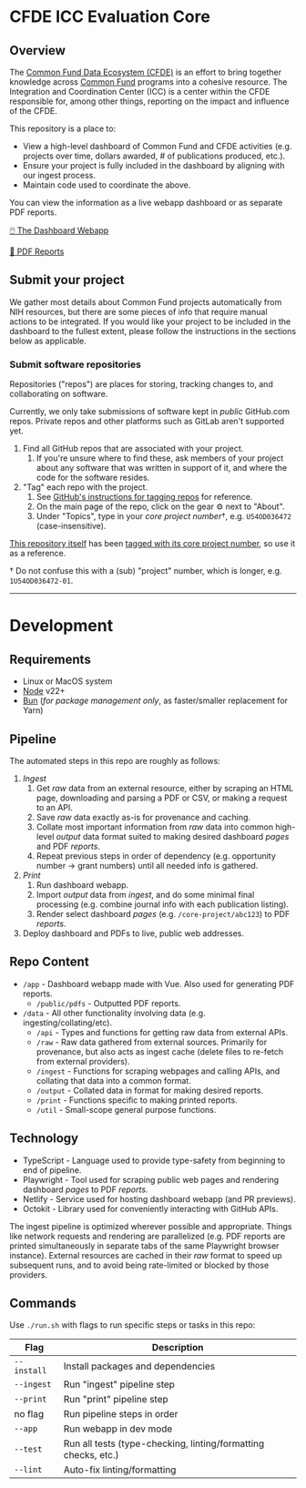 # CFDE ICC Evaluation Core

## Overview

The [Common Fund Data Ecosystem (CFDE)](https://commonfund.nih.gov/dataecosystem) is an effort to bring together knowledge across [Common Fund](https://commonfund.nih.gov/) programs into a cohesive resource.
The Integration and Coordination Center (ICC) is a center within the CFDE responsible for, among other things, reporting on the impact and influence of the CFDE.

This repository is a place to:

- View a high-level dashboard of Common Fund and CFDE activities (e.g. projects over time, dollars awarded, # of publications produced, etc.).
- Ensure your project is fully included in the dashboard by aligning with our ingest process.
- Maintain code used to coordinate the above.

You can view the information as a live webapp dashboard or as separate PDF reports.

[🖱️ The Dashboard Webapp](cfde-eval.netlify.app)

[📜 PDF Reports](cfde-eval.netlify.app/reports)

## Submit your project

We gather most details about Common Fund projects automatically from NIH resources, but there are some pieces of info that require manual actions to be integrated.
If you would like your project to be included in the dashboard to the fullest extent, please follow the instructions in the sections below as applicable.

### Submit software repositories

Repositories ("repos") are places for storing, tracking changes to, and collaborating on software.

Currently, we only take submissions of software kept in _public_ GitHub.com repos.
Private repos and other platforms such as GitLab aren't supported yet.

1. Find all GitHub repos that are associated with your project.
   1. If you're unsure where to find these, ask members of your project about any software that was written in support of it, and where the code for the software resides.
1. "Tag" each repo with the project.
   1. See [GitHub's instructions for tagging repos](https://docs.github.com/en/repositories/managing-your-repositorys-settings-and-features/customizing-your-repository/classifying-your-repository-with-topics) for reference.
   1. On the main page of the repo, click on the gear ⚙ next to "About".
   1. Under "Topics", type in your _core project number_†, e.g. `U54OD036472` (case-insensitive).

[This repository itself](https://github.com/nih-cfde/icc-eval-core) has been [tagged with its core project number](https://github.com/topics/u54od036472), so use it as a reference.

† Do not confuse this with a (sub) "project" number, which is longer, e.g. `1U54OD036472-01`.

---

# Development

## Requirements

- Linux or MacOS system
- [Node](https://nodejs.org/) v22+
- [Bun](https://bun.sh/) (_for package management only_, as faster/smaller replacement for Yarn)

## Pipeline

The automated steps in this repo are roughly as follows:

1. _Ingest_
   1. Get _raw_ data from an external resource, either by scraping an HTML page, downloading and parsing a PDF or CSV, or making a request to an API.
   1. Save _raw_ data exactly as-is for provenance and caching.
   1. Collate most important information from _raw_ data into common high-level _output_ data format suited to making desired dashboard _pages_ and PDF _reports_.
   1. Repeat previous steps in order of dependency (e.g. opportunity number -> grant numbers) until all needed info is gathered.
1. _Print_
   1. Run dashboard webapp.
   1. Import _output_ data from _ingest_, and do some minimal final processing (e.g. combine journal info with each publication listing).
   1. Render select dashboard _pages_ (e.g. `/core-project/abc123`) to PDF _reports_.
1. Deploy dashboard and PDFs to live, public web addresses.

## Repo Content

- `/app` - Dashboard webapp made with Vue.
  Also used for generating PDF reports.
  - `/public/pdfs` - Outputted PDF reports.
- `/data` - All other functionality involving data (e.g. ingesting/collating/etc).
  - `/api` - Types and functions for getting raw data from external APIs.
  - `/raw` - Raw data gathered from external sources.
    Primarily for provenance, but also acts as ingest cache (delete files to re-fetch from external providers).
  - `/ingest` - Functions for scraping webpages and calling APIs, and collating that data into a common format.
  - `/output` - Collated data in format for making desired reports.
  - `/print` - Functions specific to making printed reports.
  - `/util` - Small-scope general purpose functions.

## Technology

- TypeScript - Language used to provide type-safety from beginning to end of pipeline.
- Playwright - Tool used for scraping public web pages and rendering dashboard _pages_ to PDF _reports_.
- Netlify - Service used for hosting dashboard webapp (and PR previews).
- Octokit - Library used for conveniently interacting with GitHub APIs.

The ingest pipeline is optimized wherever possible and appropriate.
Things like network requests and rendering are parallelized (e.g. PDF reports are printed simultaneously in separate tabs of the same Playwright browser instance).
External resources are cached in their _raw_ format to speed up subsequent runs, and to avoid being rate-limited or blocked by those providers.

## Commands

Use `./run.sh` with flags to run specific steps or tasks in this repo:

| Flag        | Description                                                    |
| ----------- | -------------------------------------------------------------- |
| `--install` | Install packages and dependencies                              |
| `--ingest`  | Run "ingest" pipeline step                                     |
| `--print`   | Run "print" pipeline step                                      |
| no flag     | Run pipeline steps in order                                    |
| `--app`     | Run webapp in dev mode                                         |
| `--test`    | Run all tests (type-checking, linting/formatting checks, etc.) |
| `--lint`    | Auto-fix linting/formatting                                    |
